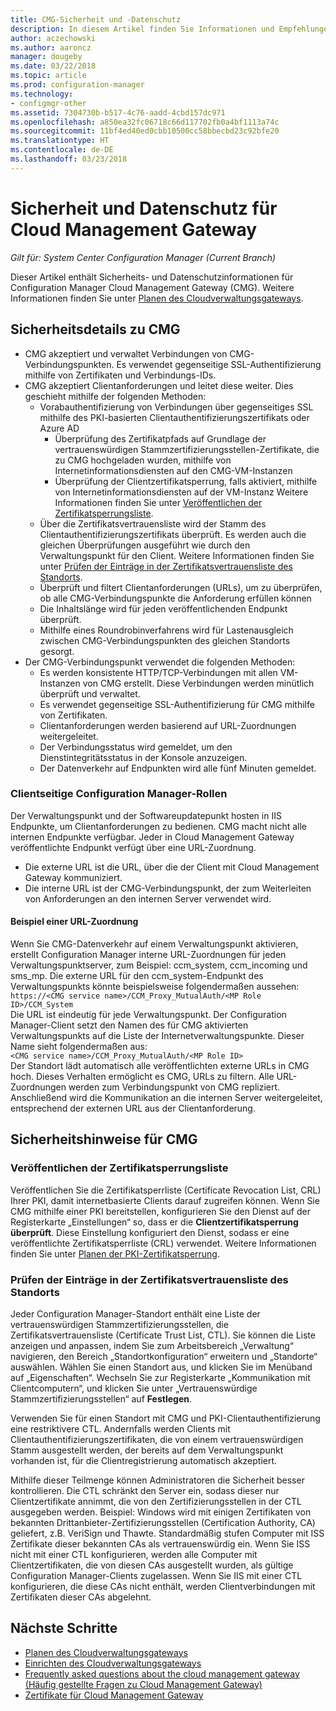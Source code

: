 ```yaml
---
title: CMG-Sicherheit und -Datenschutz
description: In diesem Artikel finden Sie Informationen und Empfehlungen zur Sicherheit und Datenschutz für Cloud Management Gateway.
author: aczechowski
ms.author: aaroncz
manager: dougeby
ms.date: 03/22/2018
ms.topic: article
ms.prod: configuration-manager
ms.technology:
- configmgr-other
ms.assetid: 7304730b-b517-4c76-aadd-4cbd157dc971
ms.openlocfilehash: a850ea32fc06718c66d117702fb0a4bf1113a74c
ms.sourcegitcommit: 11bf4ed40ed0cbb10500cc58bbecbd23c92bfe20
ms.translationtype: HT
ms.contentlocale: de-DE
ms.lasthandoff: 03/23/2018
---
```

# <a name="security-and-privacy-for-the-cloud-management-gateway"></a>Sicherheit und Datenschutz für Cloud Management Gateway

*Gilt für: System Center Configuration Manager (Current Branch)*

Dieser Artikel enthält Sicherheits- und Datenschutzinformationen für Configuration Manager Cloud Management Gateway (CMG). Weitere Informationen finden Sie unter [Planen des Cloudverwaltungsgateways](/sccm/core/clients/manage/cmg/plan-cloud-management-gateway).

## <a name="cmg-security-details"></a>Sicherheitsdetails zu CMG
- CMG akzeptiert und verwaltet Verbindungen von CMG-Verbindungspunkten. Es verwendet gegenseitige SSL-Authentifizierung mithilfe von Zertifikaten und Verbindungs-IDs.
- CMG akzeptiert Clientanforderungen und leitet diese weiter. Dies geschieht mithilfe der folgenden Methoden:
    - Vorabauthentifizierung von Verbindungen über gegenseitiges SSL mithilfe des PKI-basierten Clientauthentifizierungszertifikats oder Azure AD 
      - Überprüfung des Zertifikatpfads auf Grundlage der vertrauenswürdigen Stammzertifizierungsstellen-Zertifikate, die zu CMG hochgeladen wurden, mithilfe von Internetinformationsdiensten auf den CMG-VM-Instanzen
      - Überprüfung der Clientzertifikatsperrung, falls aktiviert, mithilfe von Internetinformationsdiensten auf der VM-Instanz Weitere Informationen finden Sie unter [Veröffentlichen der Zertifikatsperrungsliste](#bkmk_crl).
    - Über die Zertifikatsvertrauensliste wird der Stamm des Clientauthentifizierungszertifikats überprüft. Es werden auch die gleichen Überprüfungen ausgeführt wie durch den Verwaltungspunkt für den Client. Weitere Informationen finden Sie unter [Prüfen der Einträge in der Zertifikatsvertrauensliste des Standorts](#bkmk_ctl).
    - Überprüft und filtert Clientanforderungen (URLs), um zu überprüfen, ob alle CMG-Verbindungspunkte die Anforderung erfüllen können  
    - Die Inhaltslänge wird für jeden veröffentlichenden Endpunkt überprüft.
    - Mithilfe eines Roundrobinverfahrens wird für Lastenausgleich zwischen CMG-Verbindungspunkten des gleichen Standorts gesorgt.
- Der CMG-Verbindungspunkt verwendet die folgenden Methoden:
    - Es werden konsistente HTTP/TCP-Verbindungen mit allen VM-Instanzen von CMG erstellt. Diese Verbindungen werden minütlich überprüft und verwaltet.
    - Es verwendet gegenseitige SSL-Authentifizierung für CMG mithilfe von Zertifikaten.
    - Clientanforderungen werden basierend auf URL-Zuordnungen weitergeleitet.
    - Der Verbindungsstatus wird gemeldet, um den Dienstintegritätsstatus in der Konsole anzuzeigen.
    - Der Datenverkehr auf Endpunkten wird alle fünf Minuten gemeldet.

### <a name="configuration-manager-client-facing-roles"></a>Clientseitige Configuration Manager-Rollen
Der Verwaltungspunkt und der Softwareupdatepunkt hosten in IIS Endpunkte, um Clientanforderungen zu bedienen. CMG macht nicht alle internen Endpunkte verfügbar. Jeder in Cloud Management Gateway veröffentlichte Endpunkt verfügt über eine URL-Zuordnung.
  - Die externe URL ist die URL, über die der Client mit Cloud Management Gateway kommuniziert.
  - Die interne URL ist der CMG-Verbindungspunkt, der zum Weiterleiten von Anforderungen an den internen Server verwendet wird.

#### <a name="url-mapping-example"></a>Beispiel einer URL-Zuordnung
Wenn Sie CMG-Datenverkehr auf einem Verwaltungspunkt aktivieren, erstellt Configuration Manager interne URL-Zuordnungen für jeden Verwaltungspunktserver, zum Beispiel: ccm_system, ccm_incoming und sms_mp. Die externe URL für den ccm_system-Endpunkt des Verwaltungspunkts könnte beispielsweise folgendermaßen aussehen:  
`https://<CMG service name>/CCM_Proxy_MutualAuth/<MP Role ID>/CCM_System`  
Die URL ist eindeutig für jede Verwaltungspunkt. Der Configuration Manager-Client setzt den Namen des für CMG aktivierten Verwaltungspunkts auf die Liste der Internetverwaltungspunkte. Dieser Name sieht folgendermaßen aus:  
`<CMG service name>/CCM_Proxy_MutualAuth/<MP Role ID>`  
Der Standort lädt automatisch alle veröffentlichten externe URLs in CMG hoch. Dieses Verhalten ermöglicht es CMG, URLs zu filtern. Alle URL-Zuordnungen werden zum Verbindungspunkt von CMG repliziert. Anschließend wird die Kommunikation an die internen Server weitergeleitet, entsprechend der externen URL aus der Clientanforderung.



## <a name="security-guidance-for-cmg"></a>Sicherheitshinweise für CMG


<a name="bkmk_crl"></a>

### <a name="publish-the-certificate-revocation-list"></a>Veröffentlichen der Zertifikatsperrungsliste

Veröffentlichen Sie die Zertifikatsperrliste (Certificate Revocation List, CRL) Ihrer PKI, damit internetbasierte Clients darauf zugreifen können. Wenn Sie CMG mithilfe einer PKI bereitstellen, konfigurieren Sie den Dienst auf der Registerkarte „Einstellungen“ so, dass er die **Clientzertifikatsperrung überprüft**. Diese Einstellung konfiguriert den Dienst, sodass er eine veröffentlichte Zertifikatsperrliste (CRL) verwendet. Weitere Informationen finden Sie unter [Planen der PKI-Zertifikatsperrung](/sccm/core/plan-design/security/plan-for-security#BKMK_PlanningForCRLs).



<a name="bkmk_ctl"></a>

### <a name="review-entries-in-the-sites-certificate-trust-list"></a>Prüfen der Einträge in der Zertifikatsvertrauensliste des Standorts
<!--503739-->
Jeder Configuration Manager-Standort enthält eine Liste der vertrauenswürdigen Stammzertifizierungsstellen, die Zertifikatsvertrauensliste (Certificate Trust List, CTL). Sie können die Liste anzeigen und anpassen, indem Sie zum Arbeitsbereich „Verwaltung“ navigieren, den Bereich „Standortkonfiguration“ erweitern und „Standorte“ auswählen. Wählen Sie einen Standort aus, und klicken Sie im Menüband auf „Eigenschaften“. Wechseln Sie zur Registerkarte „Kommunikation mit Clientcomputern“, und klicken Sie unter „Vertrauenswürdige Stammzertifizierungsstellen“ auf **Festlegen**.
 
Verwenden Sie für einen Standort mit CMG und PKI-Clientauthentifizierung eine restriktivere CTL. Andernfalls werden Clients mit Clientauthentifizierungszertifikaten, die von einem vertrauenswürdigen Stamm ausgestellt werden, der bereits auf dem Verwaltungspunkt vorhanden ist, für die Clientregistrierung automatisch akzeptiert.

Mithilfe dieser Teilmenge können Administratoren die Sicherheit besser kontrollieren. Die CTL schränkt den Server ein, sodass dieser nur Clientzertifikate annimmt, die von den Zertifizierungsstellen in der CTL ausgegeben werden. Beispiel: Windows wird mit einigen Zertifikaten von bekannten Drittanbieter-Zertifizierungsstellen (Certification Authority, CA) geliefert, z.B. VeriSign und Thawte. Standardmäßig stufen Computer mit ISS Zertifikate dieser bekannten CAs als vertrauenswürdig ein. Wenn Sie ISS nicht mit einer CTL konfigurieren, werden alle Computer mit Clientzertifikaten, die von diesen CAs ausgestellt wurden, als gültige Configuration Manager-Clients zugelassen. Wenn Sie IIS mit einer CTL konfigurieren, die diese CAs nicht enthält, werden Clientverbindungen mit Zertifikaten dieser CAs abgelehnt. 


<!--486209-->


<!-- ## Privacy information for CMG -->


## <a name="next-steps"></a>Nächste Schritte

- [Planen des Cloudverwaltungsgateways](/sccm/core/clients/manage/cmg/plan-cloud-management-gateway)
- [Einrichten des Cloudverwaltungsgateways](/sccm/core/clients/manage/cmg/setup-cloud-management-gateway)
- [Frequently asked questions about the cloud management gateway (Häufig gestellte Fragen zu Cloud Management Gateway)](/sccm/core/clients/manage/cmg/cloud-management-gateway-faq)
- [Zertifikate für Cloud Management Gateway](/sccm/core/clients/manage/cmg/certificates-for-cloud-management-gateway)
